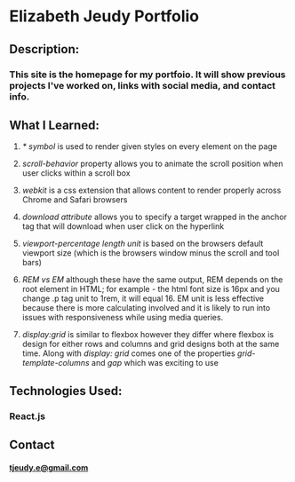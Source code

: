 # Elizabeth Jeudy Portfolio

## Description:

### This site is the homepage for my portfoio. It will show previous projects I've worked on, links with social media, and contact info.

## What I Learned:

1. _\* symbol_ is used to render given styles on every element on the page

2. _scroll-behavior_ property allows you to animate the scroll position when user clicks within a scroll box

3. _webkit_ is a css extension that allows content to render properly across Chrome and Safari browsers

4. _download attribute_ allows you to specify a target wrapped in the anchor tag that will download when user click on the hyperlink

5. _viewport-percentage length unit_ is based on the browsers default viewport size (which is the browsers window minus the scroll and tool bars)

6. _REM vs EM_ although these have the same output, REM depends on the root element in HTML; for example - the html font size is 16px and you change .p tag unit to 1rem, it will equal 16. EM unit is less effective because there is more calculating involved and it is likely to run into issues with responsiveness while using media queries.

7. _display:grid_ is similar to flexbox however they differ where flexbox is design for either rows and columns and grid designs both at the same time. Along with _display: grid_ comes one of the properties _grid-template-columns_ and _gap_ which was exciting to use

## Technologies Used:

### React.js

## Contact

#### tjeudy.e@gmail.com
